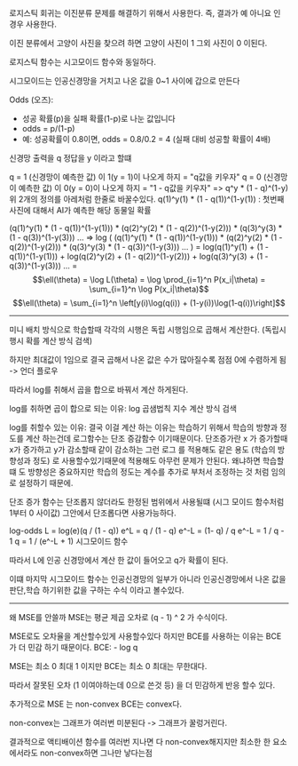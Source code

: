 로지스틱 회귀는 이진분류 문제를 해결하기 위해서 사용한다.
즉, 결과가 예 아니요 인 경우 사용한다.

이진 분류에서 고양이 사진을 찾으려 하면
고양이 사진이 1
그외 사진이 0 
이된다.

로지스틱 함수는 시고모이드 함수와 동일하다.

시그모이드는 인공신경망을 거치고 나온 값을 0~1 사이에 갑으로 만든다


Odds (오즈):

- 성공 확률(p)을 실패 확률(1-p)로 나눈 값입니다
- odds = p/(1-p)
- 예: 성공확률이 0.8이면, odds = 0.8/0.2 = 4 (실패 대비 성공할 확률이 4배)

신경망 출력을 q
정답을 y
이라고 할떄

q = 1 (신경망이 예측한 값) 이 1(y = 1)이 나오게 하지 = "q값을 키우자"
q = 0 (신경망이 예측한 값) 이 0(y = 0)이 나오게 하지 = "1 - q값을 키우자"
=> q^y * (1 - q)^(1-y)
위 2개의 정의를 아레처럼 한줄로 바꿀수있다.
 q(1)^y(1) * (1 - q(1))^(1-y(1)) : 첫번째 사진에 대해서 AI가 예측한 해당 동물일 확률

(q(1)^y(1) * (1 - q(1))^(1-y(1))) * (q(2)^y(2) * (1 - q(2))^(1-y(2))) * (q(3)^y(3) * (1 - q(3))^(1-y(3))) ...
=> log (
(q(1)^y(1) * (1 - q(1))^(1-y(1))) * (q(2)^y(2) * (1 - q(2))^(1-y(2))) * (q(3)^y(3) * (1 - q(3))^(1-y(3))) ...
)
\=  log(q(1)^y(1) + (1 - q(1))^(1-y(1))) + log(q(2)^y(2) + (1 - q(2))^(1-y(2))) + log(q(3)^y(3) + (1 - q(3))^(1-y(3))) ...
\=
$$\ell(\theta) = \log L(\theta) = \log \prod_{i=1}^n P(x_i|\theta) = \sum_{i=1}^n \log P(x_i|\theta)$$
$$\ell(\theta) = \sum_{i=1}^n \left[y(i)\log(q(i)) + (1-y(i))\log(1-q(i))\right]$$


---
미니 배치 방식으로 학습할때 각각의 시행은 독립 시행임으로
곱해서 계산한다. (독립시행시 확를 계산 방식 검색)

하지만 최대값이 1임으로  결국 곱해서 나온 값은 수가 많아질수록 점점 0에 수렴하게 됨
-> 언더 플로우

따라서 log를 취해서 곱을 합으로 바꿔서 계산 하게된다.

 log를 취하면 곱이 합으로 되는 이유: log 곱샘법칙 지수 계산 방식 검색

 log를 취할수 있는 이유: 결국 이걸 계산 하는 이유는 학습하기 위해서 학습의 방향과 정도를 계산 하는건데 로그함수는 단조 증감함수 이기때문이다.
 단조증가란 x 가 증가할때 x가 증가하고 y가 감소할때 같이 감소하는 
 그런 로그 를 적용해도 같은 용도 (학습의 방향성과 정도) 로 사용할수있기때문에 적용해도 아무런 문제가 안된다.
 왜냐하면 학습할떄 도 방향성은 중요하지만 학습의 정도는 계수를 추가로 부처서 조정하는 것 처럼 임의로 설정하기 때문에.

단조 증가 함수는 단조롭지 않더라도
한정된 범위에서 사용될떄 (시그 모이드 함수처럼 1부터 0 사이값)
그안에서 단조롭다면 사용가능하다.



log-odds 
L = log(e)(q / (1 - q)) 
e^L = q / (1 - q)
e^-L = (1- q) / q
e^-L = 1 / q - 1
q = 1 / (e^-L + 1)
시그모이드 함수

따라서 L에 인공 신경망에서 계산 한 값이 들어오고
q가 확률이 된다.

이떄 마지막 시그모이드 함수는 인공신경망의 일부가 아니라 
인공신경망에서 나온 값을 판단,학습 하기위한 값을 구하는 수식 이라고 볼수있다.


----

왜 MSE를 안쓸까
MSE는 평균 제곱 오차로
(q - 1) ^ 2  가 수식이다.

MSE로도 오차율을 계산할수있게 사용할수있다
하지만 BCE를 사용하는 이유는
BCE 가 더 민감 하기 때문이다.
BCE: - log q

MSE는  최소 0 최대 1 이지만
BCE는  최소 0 최대는 무한대다.

따라서 잘못된 오차 (1 이여야하는데 0으로 쓴것 등) 을 더 민감하게 반응 할수 있다.



추가적으로
MSE 는 non-convex
BCE는 convex다.

non-convex는 그래프가 여러번 미분된다 -> 그래프가 꿀렁거린다.

결과적으로 액티배이션 함수를 여러번 지나면 다 non-convex해지지만
최소한 한 요소에서라도 non-convex하면 그나만 낳다는점

